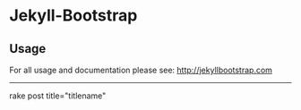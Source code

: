 # Jekyll-Bootstrap


## Usage

For all usage and documentation please see: <http://jekyllbootstrap.com>

---
rake post title="titlename"


